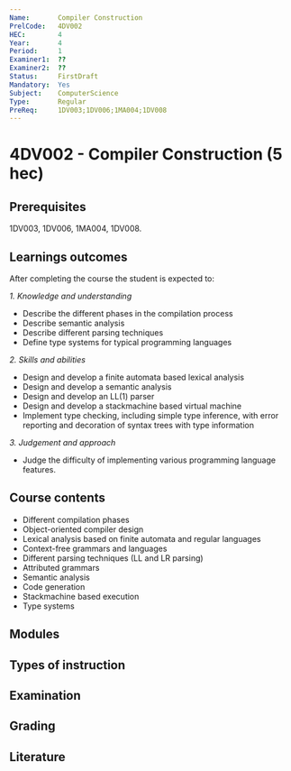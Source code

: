 ```yaml
---
Name:       Compiler Construction
PrelCode:   4DV002
HEC:        4
Year:       4
Period:     1
Examiner1:  ??    
Examiner2:  ??
Status:     FirstDraft
Mandatory:  Yes
Subject:    ComputerScience
Type:       Regular
PreReq:     1DV003;1DV006;1MA004;1DV008  
---
```


# 4DV002 - Compiler Construction (5 hec)

## Prerequisites

1DV003, 1DV006, 1MA004, 1DV008.

## Learnings outcomes

After completing the course the student is expected to:

*1. Knowledge and understanding*

- Describe the different phases in the compilation process
- Describe semantic analysis
- Describe different parsing techniques
- Define type systems for typical programming languages

*2.	Skills and abilities*

- Design and develop a finite automata based lexical analysis
- Design and develop a semantic analysis
- Design and develop an LL(1) parser
- Design and develop a stack­machine based virtual machine
- Implement type checking, including simple type inference, with error reporting and decoration of syntax trees with type information

*3.	Judgement and approach*

- Judge the difficulty of implementing various programming language features.

## Course contents

- Different compilation phases
- Object­-oriented compiler design
- Lexical analysis based on finite automata and regular languages 
- Context­-free grammars and languages
- Different parsing techniques (LL­ and LR­ parsing)
- Attributed grammars
- Semantic analysis
- Code generation
- Stack­machine based execution
- Type systems

## Modules

## Types of instruction

## Examination

## Grading

## Literature